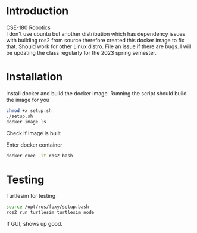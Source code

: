 # Introduction

CSE-180 Robotics <br />
I don't use ubuntu but another distribution which has dependency issues with building ros2 from source therefore created
this docker image to fix that. Should work for other Linux distro. File an issue if there are bugs. I will be updating the class
regularly for the 2023 spring semester.

# Installation

Install docker and build the docker image.
Running the script should build the image for you
```bash
chmod +x setup.sh
./setup.sh
docker image ls
```
Check if image is built


Enter docker container
```bash
docker exec -it ros2 bash
```

# Testing

Turtlesim for testing
```bash
source /opt/ros/foxy/setup.bash
ros2 run turtlesim turtlesim_node
```
If GUI, shows up good.

